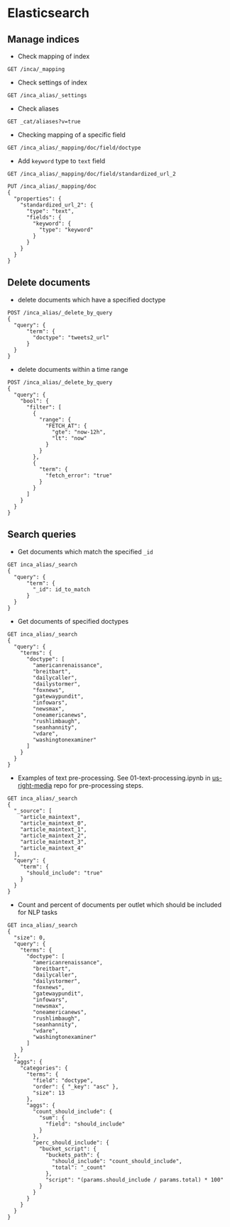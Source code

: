 # Elasticsearch


## Manage indices
- Check mapping of index
```
GET /inca/_mapping
```

- Check settings of index
```
GET /inca_alias/_settings
```

- Check aliases
```
GET _cat/aliases?v=true
```

- Checking mapping of a specific field
```
GET /inca_alias/_mapping/doc/field/doctype
```

- Add `keyword` type to `text` field
```
GET /inca_alias/_mapping/doc/field/standardized_url_2

PUT /inca_alias/_mapping/doc
{
  "properties": {
    "standardized_url_2": {
      "type": "text",
      "fields": {
        "keyword": {
          "type": "keyword"
        }
      }
    }
  }
}
```

## Delete documents

- delete documents which have a specified doctype
```
POST /inca_alias/_delete_by_query
{
  "query": {
      "term": {
        "doctype": "tweets2_url"
      }
  }
}
```

- delete documents within a time range

```
POST /inca_alias/_delete_by_query
{
  "query": {
    "bool": {
      "filter": [
        {
          "range": {
            "FETCH_AT": {
              "gte": "now-12h",
              "lt": "now"
            }
          }
        },
        {
          "term": {
            "fetch_error": "true"
          }
        }
      ]
    }
  }
}
```

## Search queries

- Get documents which match the specified `_id`
```
GET inca_alias/_search
{
  "query": {
      "term": {
        "_id": id_to_match
      }
  }
}
```

- Get documents of specified doctypes
```
GET inca_alias/_search
{
  "query": {
    "terms": {
      "doctype": [
        "americanrenaissance",
        "breitbart",
        "dailycaller",
        "dailystormer",
        "foxnews",
        "gatewaypundit",
        "infowars",
        "newsmax",
        "oneamericanews",
        "rushlimbaugh",
        "seanhannity",
        "vdare",
        "washingtonexaminer"
      ]
    }
  }
}
```


- Examples of text pre-processing. See 01-text-processing.ipynb in [us-right-media](https://github.com/wlmwng/us-right-media) repo for pre-processing steps.

```
GET inca_alias/_search
{
  "_source": [
    "article_maintext",
    "article_maintext_0",
    "article_maintext_1",
    "article_maintext_2",
    "article_maintext_3",
    "article_maintext_4"
  ],
  "query": {
    "term": {
      "should_include": "true"
    }
  }
}
```

- Count and percent of documents per outlet which should be included for NLP tasks

```
GET inca_alias/_search
{
  "size": 0,
  "query": {
    "terms": {
      "doctype": [
        "americanrenaissance",
        "breitbart",
        "dailycaller",
        "dailystormer",
        "foxnews",
        "gatewaypundit",
        "infowars",
        "newsmax",
        "oneamericanews",
        "rushlimbaugh",
        "seanhannity",
        "vdare",
        "washingtonexaminer"
      ]
    }
  },
  "aggs": {
    "categories": {
      "terms": {
        "field": "doctype",
        "order": { "_key": "asc" },
        "size": 13
      },
      "aggs": {
        "count_should_include": {
          "sum": {
            "field": "should_include"
          }
        },
        "perc_should_include": {
          "bucket_script": {
            "buckets_path": {
              "should_include": "count_should_include",
              "total": "_count"
            },
            "script": "(params.should_include / params.total) * 100"
          }
        }
      }
    }
  }
}
```
